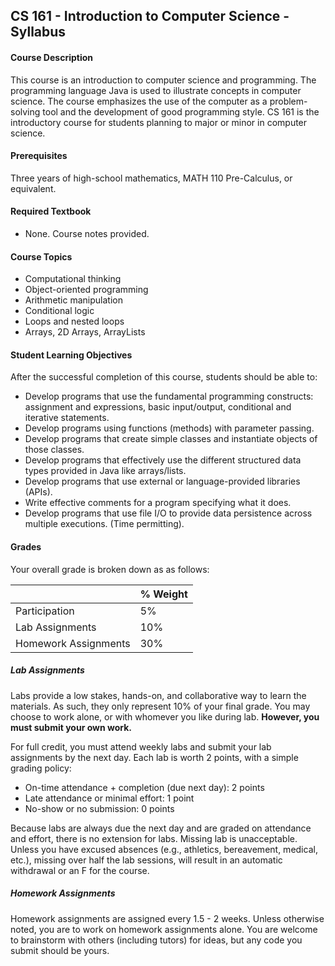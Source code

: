 ## CS 161 - Introduction to Computer Science - Syllabus


#### Course Description
This course is an introduction to computer science and programming. The programming language Java is used to illustrate concepts in computer science. The course emphasizes the use of the computer as a problem-solving tool and the development of good programming style. CS 161 is the introductory course for students planning to major or minor in computer science.

#### Prerequisites
Three years of high-school mathematics, MATH 110 Pre-Calculus, or equivalent.

#### Required Textbook
- None. Course notes provided.

#### Course Topics
- Computational thinking
- Object-oriented programming
- Arithmetic manipulation
- Conditional logic
- Loops and nested loops
- Arrays, 2D Arrays, ArrayLists

#### Student Learning Objectives
After the successful completion of this course, students should be able to:

- Develop programs that use the fundamental programming constructs: assignment and expressions, basic input/output, conditional and iterative statements.
- Develop programs using functions (methods) with parameter passing.
- Develop programs that create simple classes and instantiate objects of those classes.
- Develop programs that effectively use the different structured data types provided in Java like arrays/lists.
- Develop programs that use external or language-provided libraries (APIs).
- Write effective comments for a program specifying what it does.
- Develop programs that use file I/O to provide data persistence across multiple executions. (Time permitting).

#### Grades
Your overall grade is broken down as as follows:

|   | % Weight |
| :--- | :--- |
| Participation | 5% |
| Lab Assignments | 10% |
| Homework Assignments | 30% |

##### Lab Assignments
Labs provide a low stakes, hands-on, and collaborative way to learn the materials. As such, they only represent 10% of your final grade. You may choose to work alone, or with whomever you like during lab. **However, you must submit your own work.**

For full credit, you must attend weekly labs and submit your lab assignments by the next day. Each lab is worth 2 points, with a simple grading policy:
- On-time attendance + completion (due next day): 2 points
- Late attendance or minimal effort: 1 point
- No-show or no submission: 0 points

Because labs are always due the next day and are graded on attendance and effort, there is no extension for labs. Missing lab is unacceptable. Unless you have excused absences (e.g., athletics, bereavement, medical, etc.), missing over half the lab sessions, will result in an automatic withdrawal or an F for the course.

##### Homework Assignments
Homework assignments are assigned every 1.5 - 2 weeks. Unless otherwise noted, you are to work on homework assignments alone. You are welcome to brainstorm with others (including tutors) for ideas, but any code you submit should be yours.

<!-- **Do not copy code you find on the web and/or ChatGPT.** This is considered plagiarism. Please see the "Academic Integrity" section below.

{% include syllabus-community.md %}

{% include syllabus-my-boilerplate.md %}

{% include syllabus-univ-boilerplate.md %} -->